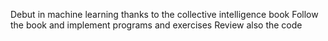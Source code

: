 Debut in machine learning thanks to the collective intelligence book
Follow the book and implement programs and exercises 
Review also the code
